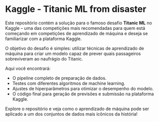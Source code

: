 # Kaggle - Titanic ML from disaster

Este repositório contém a solução para o famoso desafio **Titanic ML** no Kaggle – uma das competições mais recomendadas para quem está começando em competições de aprendizado de máquina e deseja se familiarizar com a plataforma Kaggle.

O objetivo do desafio é simples: utilizar técnicas de aprendizado de máquina para criar um modelo capaz de prever quais passageiros sobreviveram ao naufrágio do Titanic.

Aqui você encontrará:
- O pipeline completo de preparação de dados.
- Testes com diferentes algoritmos de machine learning.
- Ajustes de hiperparâmetros para otimizar o desempenho do modelo.
- O código final para geração de previsões e submissão na plataforma Kaggle.

Explore o repositório e veja como o aprendizado de máquina pode ser aplicado a um dos conjuntos de dados mais icônicos da história!
